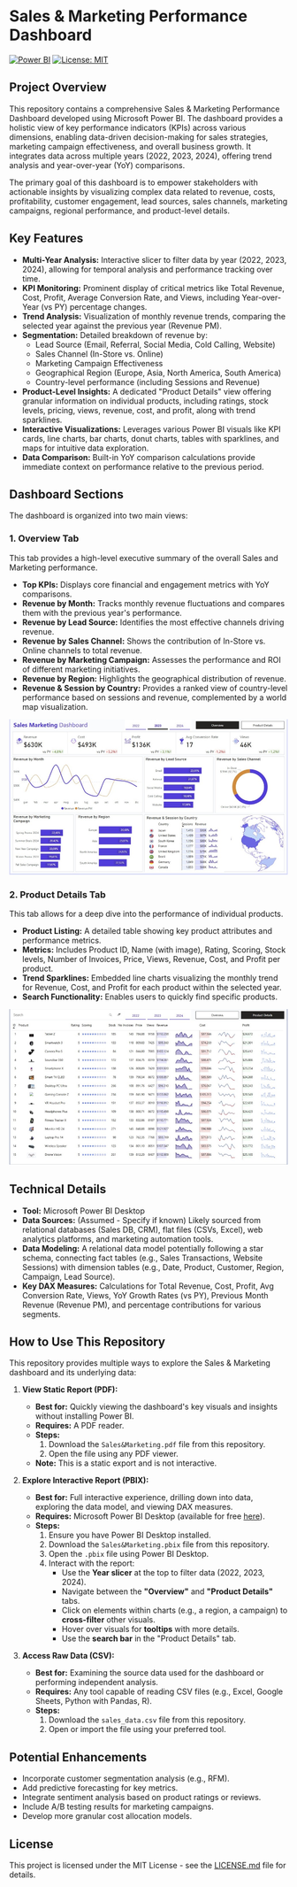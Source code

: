 # Sales & Marketing Performance Dashboard

[![Power BI](https://img.shields.io/badge/Tool-Power%20BI-F2C811?style=for-the-badge&logo=powerbi)](https://powerbi.microsoft.com/)
[![License: MIT](https://img.shields.io/badge/License-MIT-yellow.svg?style=for-the-badge)](https://opensource.org/licenses/MIT)

## Project Overview

This repository contains a comprehensive Sales & Marketing Performance Dashboard developed using Microsoft Power BI. The dashboard provides a holistic view of key performance indicators (KPIs) across various dimensions, enabling data-driven decision-making for sales strategies, marketing campaign effectiveness, and overall business growth. It integrates data across multiple years (2022, 2023, 2024), offering trend analysis and year-over-year (YoY) comparisons.

The primary goal of this dashboard is to empower stakeholders with actionable insights by visualizing complex data related to revenue, costs, profitability, customer engagement, lead sources, sales channels, marketing campaigns, regional performance, and product-level details.

## Key Features

*   **Multi-Year Analysis:** Interactive slicer to filter data by year (2022, 2023, 2024), allowing for temporal analysis and performance tracking over time.
*   **KPI Monitoring:** Prominent display of critical metrics like Total Revenue, Cost, Profit, Average Conversion Rate, and Views, including Year-over-Year (vs PY) percentage changes.
*   **Trend Analysis:** Visualization of monthly revenue trends, comparing the selected year against the previous year (Revenue PM).
*   **Segmentation:** Detailed breakdown of revenue by:
    *   Lead Source (Email, Referral, Social Media, Cold Calling, Website)
    *   Sales Channel (In-Store vs. Online)
    *   Marketing Campaign Effectiveness
    *   Geographical Region (Europe, Asia, North America, South America)
    *   Country-level performance (including Sessions and Revenue)
*   **Product-Level Insights:** A dedicated "Product Details" view offering granular information on individual products, including ratings, stock levels, pricing, views, revenue, cost, and profit, along with trend sparklines.
*   **Interactive Visualizations:** Leverages various Power BI visuals like KPI cards, line charts, bar charts, donut charts, tables with sparklines, and maps for intuitive data exploration.
*   **Data Comparison:** Built-in YoY comparison calculations provide immediate context on performance relative to the previous period.

## Dashboard Sections

The dashboard is organized into two main views:

### 1. Overview Tab

This tab provides a high-level executive summary of the overall Sales and Marketing performance.

*   **Top KPIs:** Displays core financial and engagement metrics with YoY comparisons.
*   **Revenue by Month:** Tracks monthly revenue fluctuations and compares them with the previous year's performance.
*   **Revenue by Lead Source:** Identifies the most effective channels driving revenue.
*   **Revenue by Sales Channel:** Shows the contribution of In-Store vs. Online channels to total revenue.
*   **Revenue by Marketing Campaign:** Assesses the performance and ROI of different marketing initiatives.
*   **Revenue by Region:** Highlights the geographical distribution of revenue.
*   **Revenue & Session by Country:** Provides a ranked view of country-level performance based on sessions and revenue, complemented by a world map visualization.
  
![Dashboard Overview](https://github.com/vincenzomaltese/Sales-Marketing-Performance-Dashboard/blob/main/images/Overview.jpg)
### 2. Product Details Tab

This tab allows for a deep dive into the performance of individual products.

*   **Product Listing:** A detailed table showing key product attributes and performance metrics.
*   **Metrics:** Includes Product ID, Name (with image), Rating, Scoring, Stock levels, Number of Invoices, Price, Views, Revenue, Cost, and Profit per product.
*   **Trend Sparklines:** Embedded line charts visualizing the monthly trend for Revenue, Cost, and Profit for each product within the selected year.
*   **Search Functionality:** Enables users to quickly find specific products.

![Product Details View](https://github.com/vincenzomaltese/Sales-Marketing-Performance-Dashboard/blob/main/images/product_details.jpg)

## Technical Details

*   **Tool:** Microsoft Power BI Desktop
*   **Data Sources:** (Assumed - Specify if known) Likely sourced from relational databases (Sales DB, CRM), flat files (CSVs, Excel), web analytics platforms, and marketing automation tools.
*   **Data Modeling:** A relational data model potentially following a star schema, connecting fact tables (e.g., Sales Transactions, Website Sessions) with dimension tables (e.g., Date, Product, Customer, Region, Campaign, Lead Source).
*   **Key DAX Measures:** Calculations for Total Revenue, Cost, Profit, Avg Conversion Rate, Views, YoY Growth Rates (vs PY), Previous Month Revenue (Revenue PM), and percentage contributions for various segments.

## How to Use This Repository

This repository provides multiple ways to explore the Sales & Marketing dashboard and its underlying data:

1.  **View Static Report (PDF):**
    *   **Best for:** Quickly viewing the dashboard's key visuals and insights without installing Power BI.
    *   **Requires:** A PDF reader.
    *   **Steps:**
        1.  Download the `Sales&Marketing.pdf` file from this repository. 
        2.  Open the file using any PDF viewer.
    *   **Note:** This is a static export and is not interactive.

2.  **Explore Interactive Report (PBIX):**
    *   **Best for:** Full interactive experience, drilling down into data, exploring the data model, and viewing DAX measures.
    *   **Requires:** Microsoft Power BI Desktop (available for free [here](https://powerbi.microsoft.com/en-us/desktop/)).
    *   **Steps:**
        1.  Ensure you have Power BI Desktop installed.
        2.  Download the `Sales&Marketing.pbix` file from this repository.
        3.  Open the `.pbix` file using Power BI Desktop.
        4.  Interact with the report:
            *   Use the **Year slicer** at the top to filter data (2022, 2023, 2024).
            *   Navigate between the **"Overview"** and **"Product Details"** tabs.
            *   Click on elements within charts (e.g., a region, a campaign) to **cross-filter** other visuals.
            *   Hover over visuals for **tooltips** with more details.
            *   Use the **search bar** in the "Product Details" tab.

3.  **Access Raw Data (CSV):**
    *   **Best for:** Examining the source data used for the dashboard or performing independent analysis.
    *   **Requires:** Any tool capable of reading CSV files (e.g., Excel, Google Sheets, Python with Pandas, R).
    *   **Steps:**
        1.  Download the `sales_data.csv` file from this repository.
        2.  Open or import the file using your preferred tool.

## Potential Enhancements

*   Incorporate customer segmentation analysis (e.g., RFM).
*   Add predictive forecasting for key metrics.
*   Integrate sentiment analysis based on product ratings or reviews.
*   Include A/B testing results for marketing campaigns.
*   Develop more granular cost allocation models.


## License

This project is licensed under the MIT License - see the [LICENSE.md](LICENSE.md) file for details.
